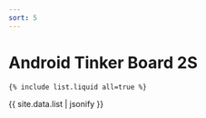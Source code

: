```yaml
---
sort: 5
---
```


# Android Tinker Board 2S

```
{% include list.liquid all=true %}
```

{{ site.data.list | jsonify }}
